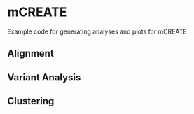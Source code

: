 # mCREATE

Example code for generating analyses and plots for mCREATE

## Alignment

## Variant Analysis

## Clustering
